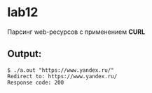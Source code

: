 # lab12

Парсинг web-ресурсов с применением **CURL**

## Output:
```ShellSession
$ ./a.out "https://www.yandex.ru/"
Redirect to: https://www.yandex.ru/
Response code: 200
```
